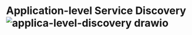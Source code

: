 # Application-level Service Discovery![applica-level-discovery drawio](https://user-images.githubusercontent.com/25482207/175802223-c9fcbbc2-dc98-47fe-ae40-880073810ac3.png)


